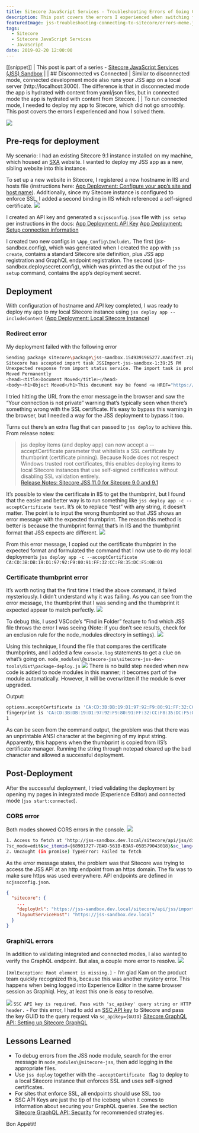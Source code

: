 ```yaml
---
title: Sitecore JavaScript Services - Troubleshooting Errors of Going Connected
description: This post covers the errors I experienced when switching from disconnected to connected mode in JSS, and how I solved them. This post is part of a series on learning to work with Sitecore JavaScript Services (JSS).
featuredImage: jss-troubleshooting-connecting-to-sitecore/errors-meme.jpg
tags:
  - Sitecore
  - Sitecore JavaScript Services
  - JavaScript
date: 2019-02-20 12:00:00
---
```


[[snippet]]
| This post is part of a series - [Sitecore JavaScript Services (JSS) Sandbox](/jss-sandbox/)
| 
| ## Disconnected vs Connected
| Similar to disconnected mode, connected development mode also runs your JSS app on a local server (http://localhost:3000). The difference is that in disconnected mode the app is hydrated with content from yaml/json files, but in connected mode the app is hydrated with content from Sitecore.
| 
| To run connected mode, I needed to deploy my app to Sitecore, which did not go smoothly. This post covers the errors I experienced and how I solved them.

![](/images/jss-troubleshooting-connecting-to-sitecore/errors-meme.jpg)

## Pre-reqs for deployment
My scenario: I had an existing Sitecore 9.1 instance installed on my machine, which housed an [SXA](https://doc.sitecore.com/users/sxa/17/sitecore-experience-accelerator/en/introducing-sitecore-experience-accelerator.html) website. I wanted to deploy my JSS app as a new, sibling website into this instance.

To set up a new website in Sitecore, I registered a new hostname in IIS and hosts file (instructions here: [App Deployment: Configure your app’s site and host name](https://jss.sitecore.com/docs/getting-started/app-deployment#step-1-configure-your-apps-site-and-host-name)). Additionally, since my Sitecore instance is configured to enforce SSL, I added a second binding in IIS which referenced a self-signed certificate.
![](/images/jss-troubleshooting-connecting-to-sitecore/iis-hostnames.png)

I created an API key and generated a `scjssconfig.json` file with `jss setup` per instructions in the docs:
[App Deployment: API Key](https://jss.sitecore.com/docs/getting-started/app-deployment#step-2-api-key)
[App Deployment: Setup connection information](https://jss.sitecore.com/docs/getting-started/app-deployment#step-1-setup-connection-information)

I created two new configs in `\App_Config\Include\`. The first (jss-sandbox.config), which was generated when I created the app with `jss create`, contains a standard Sitecore site definition, plus JSS app registration and GraphQL endpoint registration. The second (jss-sandbox.deploysecret.config), which was printed as the output of the `jss setup` command, contains the app’s deployment secret.

## Deployment
With configuration of hostname and API key completed, I was ready to deploy my app to my local Sitecore instance using `jss deploy app --includeContent`
([App Deployment: Local Sitecore Instance](https://jss.sitecore.com/docs/getting-started/app-deployment#31-local-sitecore-instance))

### Redirect error
My deployment failed with the following error
```bash
Sending package sitecore\package\jss-sandbox.1549391965277.manifest.zip to http://jss-sandbox.dev.local/sitecore/api/jss/import...
Sitecore has accepted import task JSSImport-jss-sandbox-1:39:25 PM
Unexpected response from import status service. The import task is probably still running; check the Sitecore logs for details.
Moved Permanently
<head><title>Document Moved</title></head>
<body><h1>Object Moved</h1>This document may be found <a HREF="https://jss-sandbox.dev.local/sitecore/api/jss/import/status?appName=jss-sandbox&amp;jobName=JSSImport-jss-sandbox-1:39:25%20PM&amp;after=0&amp;appName=jss-sandbox&amp;jobName=JSSImport-jss-sandbox-1:39:25%20PM&amp;after=0">here</a></body>
```

I tried hitting the URL from the error message in the browser and saw the “Your connection is not private” warning that’s typically seen when there’s something wrong with the SSL certificate. It’s easy to bypass this warning in the browser, but I needed a way for the JSS deployment to bypass it too.

Turns out there’s an extra flag that can passed to `jss deploy` to achieve this.  From release notes:
> jss deploy items (and deploy app) can now accept a --acceptCertificate parameter that whitelists a SSL certificate by thumbprint (certificate pinning). Because Node does not respect Windows trusted root certificates, this enables deploying items to local Sitecore instances that use self-signed certificates without disabling SSL validation entirely.  
[Release Notes: Sitecore JSS 11.0 for Sitecore 9.0 and 9.1](https://jss.sitecore.com/release-notes#sitecore-jss-110-for-sitecore-90-and-91)

It’s possible to view the certificate in IIS to get the thumbprint, but I found that the easier and better way is to run something like `jss deploy app -c --acceptCertificate test`. It’s ok to replace “test” with any string, it doesn’t matter. The point is to input the wrong thumbprint so that JSS shows an error message with the expected thumbprint. The reason this method is better is because the thumbprint format that’s in IIS and the thumbprint format that JSS expects are different.
![](/images/jss-troubleshooting-connecting-to-sitecore/certificate-error.png)

From this error message, I copied out the certificate thumbprint in the expected format and formulated the command that I now use to do my local deployments `jss deploy app -c --acceptCertificate CA:CD:3B:DB:19:D1:97:92:F9:80:91:FF:32:CC:F8:35:DC:F5:0B:01`

### Certificate thumbprint error
It’s worth noting that the first time I tried the above command, it failed mysteriously. I didn’t understand why it was failing. As you can see from the error message, the thumbprint that I was sending and the thumbprint it expected appear to match perfectly.
![](/images/jss-troubleshooting-connecting-to-sitecore/certificate-thumbprint-error.png)

To debug this, I used VSCode’s “Find in Folder” feature to find which JSS file throws the error I was seeing (Note: if you don’t see results, check for an exclusion rule for the node_modules directory in settings).
![](/images/jss-troubleshooting-connecting-to-sitecore/find-in-folder.png)

Using this technique, I found the file that compares the certificate thumbprints, and I added a few `console.log` statements to get a clue on what’s going on.
`node_modules\@sitecore-jss\sitecore-jss-dev-tools\dist\package-deploy.js`
![](/images/jss-troubleshooting-connecting-to-sitecore/logging.png)
There is no build step needed when new code is added to node modules in this manner; it becomes part of the module automatically. However, it will be overwritten if the module is ever upgraded.

Output:
```bash
options.acceptCertificate is '‎CA:CD:3B:DB:19:D1:97:92:F9:80:91:FF:32:CC:F8:35:DC:F5:0B:01', length 60
fingerprint is 'CA:CD:3B:DB:19:D1:97:92:F9:80:91:FF:32:CC:F8:35:DC:F5:0B:01', length 59
1
```

As can be seen from the command output, the problem was that there was an unprintable ANSI character at the beginning of my input string. Apparently, this happens when the thumbprint is copied from IIS’s certificate manager. Running the string through notepad cleared up the bad character and allowed a successful deployment.

## Post-Deployment
After the successful deployment, I tried validating the deployment by opening my pages in integrated mode (Experience Editor) and connected mode (`jss start:connected`).

### CORS error
Both modes showed CORS errors in the console.
![](/images/jss-troubleshooting-connecting-to-sitecore/cors-error.png)
```bash
1. Access to fetch at ‘http://jss-sandbox.dev.local/sitecore/api/jss/dictionary/jss-sandbox/en?sc_apikey={E84F8B9E-5A3C-4178-B713-3B4794498E1C}' from origin 'https://habitathome.dev.local' has been blocked by CORS policy: No 'Access-Control-Allow-Origin' header is present on the requested resource. If an opaque response serves your needs, set the request's mode to 'no-cors' to fetch the resource with CORS disabled.
?sc_mode=edit&sc_itemid={68901727-7BAD-561B-B3A9-05B579043018}&sc_lang=en&sc_version=1&sc_site=jss-sandbox:1
2. Uncaught (in promise) TypeError: Failed to fetch
```

As the error message states, the problem was that Sitecore was trying to access the JSS API at an http endpoint from an https domain. The fix was to make sure https was used everywhere. API endpoints are defined in `scjssconfig.json`.
```json
{
  "sitecore": {
    ...
    "deployUrl": "https://jss-sandbox.dev.local/sitecore/api/jss/import",
    "layoutServiceHost": "https://jss-sandbox.dev.local"
  }
}
```

### GraphiQL errors
In addition to validating integrated and connected modes, I also wanted to verify the GraphQL endpoint. But alas, a couple more error to resolve.
![](/images/jss-troubleshooting-connecting-to-sitecore/graphiql-missing-root.png)

`[XmlException: Root element is missing.]` - I’m glad Kam on the product team quickly recognized this, because this was another mystery error. This happens when being logged into Experience Editor in the same browser session as Graphiql. Hey, at least this one is easy to resolve.

![](/images/jss-troubleshooting-connecting-to-sitecore/graphiql-api-key.png)
`SSC API key is required. Pass with 'sc_apikey' query string or HTTP header.` - For this error, I had to add an [SSC API key](https://doc.sitecore.net/sitecore_experience_platform/developing/developing_with_sitecore/sitecoreservicesclient/api_keys_for_the_odata_item_service)  to Sitecore and pass the key GUID to the query request via `sc_apikey={GUID}`
[Sitecore GraphQL API: Setting up Sitecore GraphQL](https://jss.sitecore.com/docs/techniques/graphql/graphql-overview#setting-up-sitecore-graphql)

## Lessons Learned
* To debug errors from the JSS node module, search for the error message in `node_modules\@sitecore-jss`, then add logging in the appropriate files.
* Use `jss deploy` together with the `—acceptCertificate ` flag to deploy to a local Sitecore instance that enforces SSL and uses self-signed certificates.
* For sites that enforce SSL, all endpoints should use SSL too
* SSC API Keys are just the tip of the iceberg when it comes to information about securing your GraphQL queries. See the section [Sitecore GraphQL API: Security](https://jss.sitecore.com/docs/techniques/graphql/graphql-overview#security) for recommended strategies.

Bon Appétit!